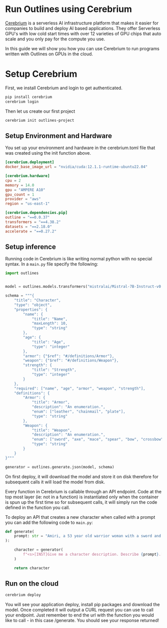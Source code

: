 # Run Outlines using Cerebrium

[Cerebrium](https://www.cerebrium.ai/) is a serverless AI infrastructure platform that makes it easier for companies to build and deploy AI based applications. They offer Serverless GPU's with low cold start times with over 12 varieties of GPU chips that auto scale and you only pay for the compute you use.

In this guide we will show you how you can use Cerebrium to run programs written with Outlines on GPUs in the cloud.

# Setup Cerebrium

First, we install Cerebrium and login to get authenticated.

```bash
pip install cerebrium
cerebrium login
```

Then let us create our first project

```bash
cerebrium init outlines-project
```

## Setup Environment and Hardware

You set up your environment and hardware in the cerebrium.toml file that was created using the init function above.

```toml
[cerebrium.deployment]
docker_base_image_url = "nvidia/cuda:12.1.1-runtime-ubuntu22.04"

[cerebrium.hardware]
cpu = 2
memory = 14.0
gpu = "AMPERE A10"
gpu_count = 1
provider = "aws"
region = "us-east-1"

[cerebrium.dependencies.pip]
outline = "==0.0.37"
transformers = "==4.38.2"
datasets = "==2.18.0"
accelerate = "==0.27.2"
```

## Setup inference

Running code in Cerebrium is like writing normal python with no special syntax. In a `main.py` file specify the following:

```python
import outlines


model = outlines.models.transformers("mistralai/Mistral-7B-Instruct-v0.2")

schema = """{
    "title": "Character",
    "type": "object",
    "properties": {
        "name": {
            "title": "Name",
            "maxLength": 10,
            "type": "string"
        },
        "age": {
            "title": "Age",
            "type": "integer"
        },
        "armor": {"$ref": "#/definitions/Armor"},
        "weapon": {"$ref": "#/definitions/Weapon"},
        "strength": {
            "title": "Strength",
            "type": "integer"
        }
    },
    "required": ["name", "age", "armor", "weapon", "strength"],
    "definitions": {
        "Armor": {
            "title": "Armor",
            "description": "An enumeration.",
            "enum": ["leather", "chainmail", "plate"],
            "type": "string"
        },
        "Weapon": {
            "title": "Weapon",
            "description": "An enumeration.",
            "enum": ["sword", "axe", "mace", "spear", "bow", "crossbow"],
            "type": "string"
        }
    }
}"""

generator = outlines.generate.json(model, schema)
```

On first deploy, it will download the model and store it on disk therefore for subsequent calls it will load the model from disk.

Every function in Cerebrium is callable through an API endpoint. Code at the top most layer (ie: not in a function) is instantiated only when the container is spun up the first time so for subsequent calls, it will simply run the code defined in the function you call.

To deploy an API that creates a new character when called with a prompt you can add the following code to `main.py`:

```python
def generate(
    prompt: str = "Amiri, a 53 year old warrior woman with a sword and leather armor.",
):

    character = generator(
        f"<s>[INST]Give me a character description. Describe {prompt}.[/INST]"
    )

    return character
```


## Run on the cloud

```bash
cerebrium deploy
```

You will see your application deploy, install pip packages and download the model. Once completed it will output a CURL request you can use to call your endpoint. Just remember to end
the url with the function you would like to call - in this case /generate. You should see your response returned!
